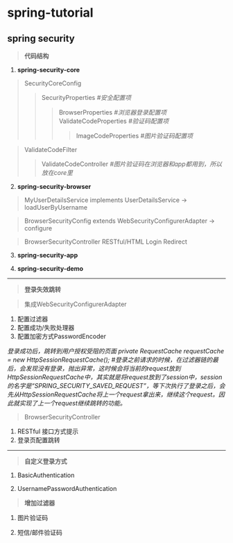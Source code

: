 # spring-tutorial

## spring security

> **代码结构**
1. **spring-security-core**
> SecurityCoreConfig
>> SecurityProperties *#安全配置项*
>>> BrowserProperties *#浏览器登录配置项*<br/>
>>> ValidateCodeProperties *#验证码配置项*
>>>> ImageCodeProperties *#图片验证码配置项*

> ValidateCodeFilter
>> ValidateCodeController *#图片验证码在浏览器和app都用到，所以放在core里*

2. **spring-security-browser**
> MyUserDetailsService implements UserDetailsService -> loadUserByUsername

> BrowserSecurityConfig extends WebSecurityConfigurerAdapter -> configure

> BrowserSecurityController RESTful/HTML Login Redirect

3. **spring-security-app**
> 

4. **spring-security-demo**
> 

---

> **登录失效跳转**

> 集成WebSecurityConfigurerAdapter
1. 配置过滤器
2. 配置成功/失败处理器
3. 配置加密方式PasswordEncoder


*登录成功后，跳转到用户授权受阻的页面*
*private RequestCache requestCache = new HttpSessionRequestCache();*
*#登录之前请求的时候，在过滤器链的最后，会发现没有登录，抛出异常，这时候会将当前的request放到HttpSessionRequestCache中，其实就是将request放到了session中，session的名字是“SPRING_SECURITY_SAVED_REQUEST”，等下次执行了登录之后，会先从HttpSessionRequestCache将上一个request拿出来，继续这个request。因此就实现了上一个request继续跳转的功能。*

>BrowserSecurityController
1. RESTful 接口方式提示
2. 登录页配置跳转

---

> **自定义登录方式**

1. BasicAuthentication

2. UsernamePasswordAuthentication

> **增加过滤器**

1. 图片验证码

2. 短信/邮件验证码
